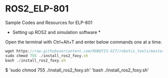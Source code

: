 # ROS2_ELP-801
Sample Codes and Resources for ELP-801

* Setting up ROS2 and simulation software *

Open the terminal with Ctrl+Alt+T and enter below commands one at a time.

```js
wget https://raw.githubusercontent.com/ROBOTIS-GIT/robotis_tools/master/install_ros2_foxy.sh
sudo chmod 755 ./install_ros2_foxy.sh
bash ./install_ros2_foxy.sh

```


$ 
'sudo chmod 755 ./install_ros2_foxy.sh'
'bash ./install_ros2_foxy.sh'
